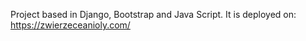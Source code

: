 Project based in Django, Bootstrap and Java Script. It is deployed on:
https://zwierzeceanioly.com/
